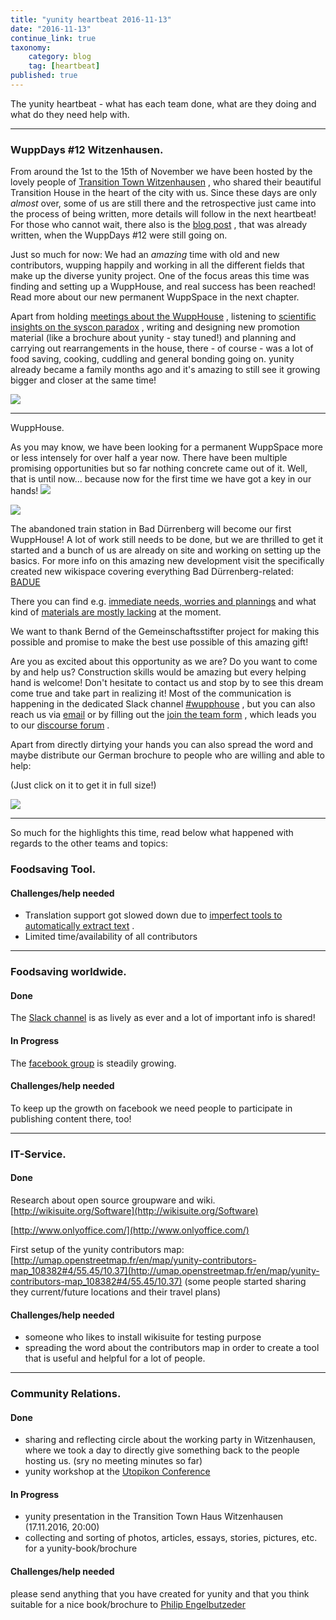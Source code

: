 ```yaml
---
title: "yunity heartbeat 2016-11-13"
date: "2016-11-13"
continue_link: true
taxonomy:
    category: blog
    tag: [heartbeat]
published: true
---
```


The yunity heartbeat - what has each team done, what are they doing and what do they need help with.

* * *

### WuppDays #12 Witzenhausen.

From around the 1st to the 15th of November we have been hosted by the lovely people of [Transition Town Witzenhausen](http://ttwitzenhausen.de/) , who shared their beautiful Transition House in the heart of the city with us. Since these days are only _almost_ over, some of us are still there and the retrospective just came into the process of being written, more details will follow in the next heartbeat! For those who cannot wait, there also is the [blog post](https://project.yunity.org/blog/post/wuppdays-12-witzenhausen) , that was already written, when the WuppDays #12 were still going on.

Just so much for now: We had an _amazing_ time with old and new contributors, wupping happily and working in all the different fields that make up the diverse yunity project. One of the focus areas this time was finding and setting up a WuppHouse, and real success has been reached! Read more about our new permanent WuppSpace in the next chapter.

Apart from holding [meetings about the WuppHouse](https://yunity.atlassian.net/wiki/display/BADUE/WuppHouse+meeting+Witzenhausen) , listening to [scientific insights on the syscon paradox](https://docs.google.com/presentation/d/1IWfLyXgHMrr46mzwxHQ3Wh00KM0D0LEbJ5omUu__vX0/edit) , writing and designing new promotion material (like a brochure about yunity - stay tuned!) and planning and carrying out rearrangements in the house, there - of course - was a lot of food saving, cooking, cuddling and general bonding going on. yunity already became a family months ago and it's amazing to still see it growing bigger and closer at the same time!

![](2016-11-13/ttwitzenhausen.jpg)

* * *

WuppHouse.

As you may know, we have been looking for a permanent WuppSpace more or less intensely for over half a year now. There have been multiple promising opportunities but so far nothing concrete came out of it. Well, that is until now... because now for the first time we have got a key in our hands! ![](/user/themes/twentyfifteen/images/emoticons/biggrin.png)

![](2016-11-13/WuppHouse_Colored.jpg)

The abandoned train station in Bad Dürrenberg will become our first WuppHouse! A lot of work still needs to be done, but we are thrilled to get it started and a bunch of us are already on site and working on setting up the basics. For more info on this amazing new development visit the specifically created new wikispace covering everything Bad Dürrenberg-related: [BADUE](https://yunity.atlassian.net/wiki/pages/viewpage.action?pageId=74776581)

There you can find e.g. [immediate needs, worries and plannings](https://yunity.atlassian.net#) and what kind of [materials are mostly lacking](https://yunity.atlassian.net#) at the moment.

We want to thank Bernd of the Gemeinschaftsstifter project for making this possible and promise to make the best use possible of this amazing gift!

Are you as excited about this opportunity as we are? Do you want to come by and help us? Construction skills would be amazing but every helping hand is welcome! Don't hesitate to contact us and stop by to see this dream come true and take part in realizing it! Most of the communication is happening in the dedicated Slack channel [#wupphouse](https://yunity.slack.com/messages/wupphouse/) , but you can also reach us via [email](https://yunity.atlassian.netmailto:mail@yunity.org) or by filling out the [join the team form](https://project.yunity.org/join-the-team) , which leads you to our [discourse forum](http://yunity.trydiscourse.com/) .

Apart from directly dirtying your hands you can also spread the word and maybe distribute our German brochure to people who are willing and able to help:

(Just click on it to get it in full size!)

![](2016-11-13/badue_luisa_colored.jpg)

* * *

So much for the highlights this time, read below what happened with regards to the other teams and topics:

### Foodsaving Tool.

#### Challenges/help needed

*   Translation support got slowed down due to [imperfect tools to automatically extract text](https://github.com/yunity/foodsaving-frontend/pull/121) .
*   Limited time/availability of all contributors

* * *

### Foodsaving worldwide.

#### Done

The [Slack channel](https://yunity.slack.com/messages/foodsaving-worldwide/) is as lively as ever and a lot of important info is shared!

#### In Progress

The [facebook group](https://web.facebook.com/groups/foodsaving.worldwide/?fref=ts) is steadily growing.

#### Challenges/help needed

To keep up the growth on facebook we need people to participate in publishing content there, too!

* * *

### IT-Service.

#### Done

Research about open source groupware and wiki. [http://wikisuite.org/Software](http://wikisuite.org/Software)

[http://www.onlyoffice.com/](http://www.onlyoffice.com/)

First setup of the yunity contributors map: [http://umap.openstreetmap.fr/en/map/yunity-contributors-map_108382#4/55.45/10.37](http://umap.openstreetmap.fr/en/map/yunity-contributors-map_108382#4/55.45/10.37) (some people started sharing they current/future locations and their travel plans)

#### Challenges/help needed

*   someone who likes to install wikisuite for testing purpose
*   spreading the word about the contributors map in order to create a tool that is useful and helpful for a lot of people.

* * *

### Community Relations.

#### Done

*   sharing and reflecting circle about the working party in Witzenhausen, where we took a day to directly give something back to the people hosting us. (sry no meeting minutes so far)
*   yunity workshop at the [Utopikon Conference](http://utopikon.de/)

#### In Progress

*   yunity presentation in the Transition Town Haus Witzenhausen (17.11.2016, 20:00)
*   collecting and sorting of photos, articles, essays, stories, pictures, etc. for a yunity-book/brochure

#### Challenges/help needed

please send anything that you have created for yunity and that you think suitable for a nice book/brochure to [Philip Engelbutzeder](https://yunity.atlassian.net/wiki/display/~Philip)

